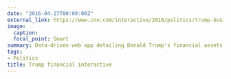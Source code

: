 ```yaml
---
date: "2016-04-27T00:00:00Z"
external_link: https://www.cnn.com/interactive/2018/politics/trump-business-empire/ 
image:
  caption: 
  focal_point: Smart
summary: Data-driven web app detailing Donald Trump's financial assets
tags:
- Politics
title: Trump financial interactive
---
```

